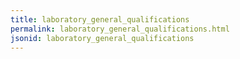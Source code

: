 ```yaml
---
title: laboratory_general_qualifications
permalink: laboratory_general_qualifications.html
jsonid: laboratory_general_qualifications
---
```

